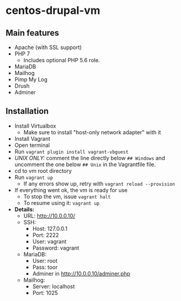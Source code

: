 # centos-drupal-vm

## Main features

  + Apache (with SSL support)
  + PHP 7
    + Includes optional PHP 5.6 role.
  + MariaDB
  + Mailhog
  + Pimp My Log
  + Drush
  + Adminer

## Installation

  + Install Virtualbox
    + Make sure to install "host-only network adapter" with it
  + Install Vagrant
  + Open terminal
  + Run `vagrant plugin install vagrant-vbguest`
  + *UNIX ONLY:* comment the line directly below `## Windows` and uncomment the one below `## Unix` in the
  Vagrantfile file.
  + cd to vm root directory
  + Run `vagrant up`
    + If any errors show up, retry with `vagrant reload --provision`
  + If everything went ok, the vm is ready for use
    + To stop the vm, issue `vagrant halt`
    + To resume using it: `vagrant up`
  + **Details:**
    + URL: http://10.0.0.10/
    + SSH:
      + Host: 127.0.0.1
      + Port: 2222
      + User: vagrant
      + Password: vagrant
    + MariaDB:
      + User: root
      + Pass: toor
      + Adminer in http://10.0.0.10/adminer.php
    + Mailhog:
      + Server: localhost
      + Port: 1025